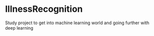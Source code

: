 # IllnessRecognition
Study project to get into machine learning world and going further with deep learning
